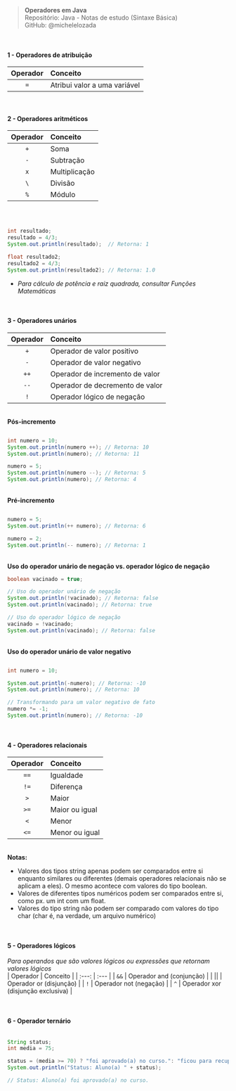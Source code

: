 > **Operadores em Java**  
> Repositório: Java - Notas de estudo (Sintaxe Básica)  
> GitHub: @michelelozada
&nbsp;
     
&nbsp;      
#### 1 - Operadores de atribuição
| Operador | Conceito                     |
| :---:    | :---                         |
| `=`      | Atribui valor a uma variável |

&nbsp;
&nbsp;    
#### 2 - Operadores aritméticos
| Operador | Conceito      |
| :---:     | :---         |
| `+`      | Soma          |
| `-`      | Subtração     |
| `x`      | Multiplicação |
| `\`      | Divisão       |
| `%`      | Módulo        |

&nbsp;
&nbsp;     
```java

int resultado;
resultado = 4/3; 
System.out.println(resultado);  // Retorna: 1 

float resultado2;
resultado2 = 4/3; 
System.out.println(resultado2); // Retorna: 1.0 
```
- *Para cálculo de potência e raiz quadrada, consultar Funções Matemáticas*

&nbsp;
&nbsp;    
#### 3 - Operadores unários
| Operador | Conceito                        |
| :---:    | :---                            |
| `+`      | Operador de valor positivo      |
| `-`      | Operador de valor negativo      |
| `++`     | Operador de incremento de valor |
| `--`     | Operador de decremento de valor |
| `!`      | Operador lógico de negação      |

&nbsp;
&nbsp;    
**Pós-incremento**
```java

int numero = 10;
System.out.println(numero ++); // Retorna: 10
System.out.println(numero); // Retorna: 11

numero = 5;
System.out.println(numero --); // Retorna: 5
System.out.println(numero); // Retorna: 4
```      
&nbsp;
&nbsp;    
**Pré-incremento**
```java

numero = 5;
System.out.println(++ numero); // Retorna: 6

numero = 2;
System.out.println(-- numero); // Retorna: 1
```
&nbsp;
&nbsp;    
**Uso do operador unário de negação vs. operador lógico de negação**
```java
boolean vacinado = true;

// Uso do operador unário de negação
System.out.println(!vacinado); // Retorna: false
System.out.println(vacinado); // Retorna: true

// Uso do operador lógico de negação
vacinado = !vacinado;
System.out.println(vacinado); // Retorna: false
```
&nbsp;
&nbsp;    
**Uso do operador unário de valor negativo**
```java

int numero = 10;

System.out.println(-numero); // Retorna: -10
System.out.println(numero); // Retorna: 10

// Transformando para um valor negativo de fato
numero *= -1;
System.out.println(numero); // Retorna: -10
```

&nbsp;
&nbsp;         
#### 4 - Operadores relacionais
| Operador | Conceito       |
| :---:    | :---           |
| `==`     | Igualdade      |
| `!=`     | Diferença      |
| `>`      | Maior          |
| `>=`     | Maior ou igual |
| `<`      | Menor          |
| `<=`     | Menor ou igual |

&nbsp;
&nbsp;    
**Notas:**
 - Valores dos tipos string apenas podem ser comparados entre si enquanto similares ou diferentes (demais 
operadores relacionais não se aplicam a eles). O mesmo acontece com valores do tipo boolean. 
 - Valores de diferentes tipos numéricos podem ser comparados entre si, como px. um int com um float.
 - Valores do tipo string não podem ser comparado com valores do tipo char (char é, na verdade, um arquivo numérico)

&nbsp;
&nbsp;   
#### 5 - Operadores lógicos
*Para operandos que são valores lógicos ou expressões que retornam valores lógicos*
&nbsp;
&nbsp;    
| Operador | Conceito                           |
| :---:    | :---                               |
| `&&`     | Operador and (conjunção)           | 
|  \|\|    | Operador or (disjunção)            | 
| `!`      | Operador not (negação)             |
| `^`      | Operador xor (disjunção exclusiva) | 

&nbsp;
&nbsp;   
#### 6 - Operador ternário
```java

String status;
int media = 75;

status = (media >= 70) ? "foi aprovado(a) no curso.": "ficou para recuperacao.";
System.out.println("Status: Aluno(a) " + status);

// Status: Aluno(a) foi aprovado(a) no curso.
```